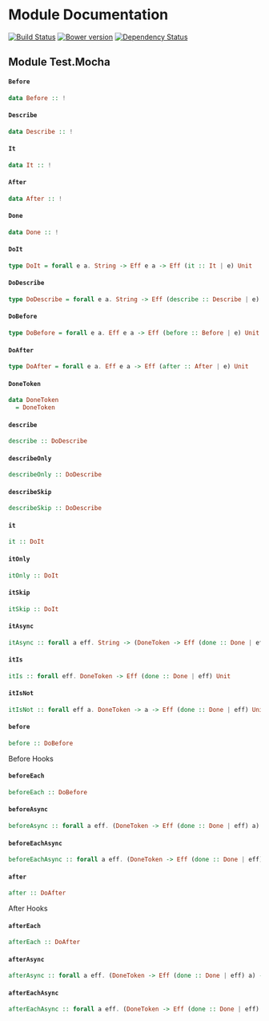 # Module Documentation

[![Build Status](https://travis-ci.org/CapillarySoftware/purescript-mocha.svg?branch=master)](https://travis-ci.org/CapillarySoftware/purescript-mocha)
[![Bower version](https://badge.fury.io/bo/purescript-mocha.svg)](http://badge.fury.io/bo/purescript-mocha)
[![Dependency Status](https://www.versioneye.com/user/projects/54702b8e8101067e1d00060f/badge.svg?style=flat)](https://www.versioneye.com/user/projects/54702b8e8101067e1d00060f)

## Module Test.Mocha

#### `Before`

``` purescript
data Before :: !
```


#### `Describe`

``` purescript
data Describe :: !
```


#### `It`

``` purescript
data It :: !
```


#### `After`

``` purescript
data After :: !
```


#### `Done`

``` purescript
data Done :: !
```


#### `DoIt`

``` purescript
type DoIt = forall e a. String -> Eff e a -> Eff (it :: It | e) Unit
```


#### `DoDescribe`

``` purescript
type DoDescribe = forall e a. String -> Eff (describe :: Describe | e) a -> Eff (describe :: Describe | e) Unit
```


#### `DoBefore`

``` purescript
type DoBefore = forall e a. Eff e a -> Eff (before :: Before | e) Unit
```


#### `DoAfter`

``` purescript
type DoAfter = forall e a. Eff e a -> Eff (after :: After | e) Unit
```


#### `DoneToken`

``` purescript
data DoneToken
  = DoneToken 
```


#### `describe`

``` purescript
describe :: DoDescribe
```


#### `describeOnly`

``` purescript
describeOnly :: DoDescribe
```


#### `describeSkip`

``` purescript
describeSkip :: DoDescribe
```


#### `it`

``` purescript
it :: DoIt
```


#### `itOnly`

``` purescript
itOnly :: DoIt
```


#### `itSkip`

``` purescript
itSkip :: DoIt
```


#### `itAsync`

``` purescript
itAsync :: forall a eff. String -> (DoneToken -> Eff (done :: Done | eff) a) -> Eff (it :: It | eff) Unit
```


#### `itIs`

``` purescript
itIs :: forall eff. DoneToken -> Eff (done :: Done | eff) Unit
```


#### `itIsNot`

``` purescript
itIsNot :: forall eff a. DoneToken -> a -> Eff (done :: Done | eff) Unit
```


#### `before`

``` purescript
before :: DoBefore
```

Before Hooks

#### `beforeEach`

``` purescript
beforeEach :: DoBefore
```


#### `beforeAsync`

``` purescript
beforeAsync :: forall a eff. (DoneToken -> Eff (done :: Done | eff) a) -> Eff (it :: It | eff) Unit
```


#### `beforeEachAsync`

``` purescript
beforeEachAsync :: forall a eff. (DoneToken -> Eff (done :: Done | eff) a) -> Eff (it :: It | eff) Unit
```


#### `after`

``` purescript
after :: DoAfter
```

After Hooks

#### `afterEach`

``` purescript
afterEach :: DoAfter
```


#### `afterAsync`

``` purescript
afterAsync :: forall a eff. (DoneToken -> Eff (done :: Done | eff) a) -> Eff (it :: It | eff) Unit
```


#### `afterEachAsync`

``` purescript
afterEachAsync :: forall a eff. (DoneToken -> Eff (done :: Done | eff) a) -> Eff (it :: It | eff) Unit
```
